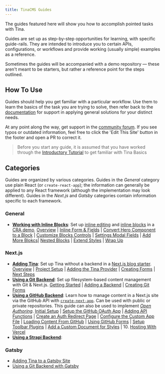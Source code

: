 ```yaml
---
title: TinaCMS Guides
---
```


The guides featured here will show you how to accomplish pointed tasks with Tina.

Guides are set up as step-by-step opportunities for learning, with specific guide-rails. They are intended to introduce you to certain APIs, configurations, or workflows and provide working (usually simple) examples as a reference.

Sometimes the guides will be accompanied with a demo repository — these aren't meant to be starters, but rather a reference point for the steps outlined.

## How To Use

Guides should help you get familiar with a particular workflow. Use them to learn the basics of the task you are trying to solve, then refer back to the [documentation](/docs) for support in applying general solutions for your distinct needs.

At any point along the way, get support in the [community forum](https://community.tinacms.org/). If you see typos or outdated information, feel free to click the 'Edit This Site' button in the footer and open a PR to correct it.

> Before you start any guide, it is assumed that you have worked through the [Introductory Tutorial](/docs/getting-started/overview) to get familiar with Tina Basics

## Categories

Guides are organized by various categories. Guides in the _General_ category use plain React (or `create-react-app`); the information can generally be applied to any React framework (although the implementation may look different). Guides in the _Next.js_ and _Gatsby_ categories contain information specific to each framework.

### General

- [**Working with Inline Blocks**](/guides/general/inline-blocks/overview): Set up [inline editing](/docs/ui/inline-editing) and [inline blocks](/docs/ui/inline-editing/inline-blocks) in a [CRA demo](https://logan-anderson.github.io/cra-hosted-demo/). [Overview](/guides/general/inline-blocks/overview) | [Inline Form & Fields](/guides/general/inline-blocks/inline-form-fields) | [Convert Hero Component to a Block](/guides/general/inline-blocks/hero-to-block) | [Customize Blocks Controls](/guides/general/inline-blocks/customize-controls) | [Settings Modal Fields](/guides/general/inline-blocks/settings-modal) | [Add More Blokcs](/guides/general/inline-blocks/add-more-blocks)| [Nested Blocks](/guides/general/inline-blocks/nested-blocks) | [Extend Styles](/guides/general/inline-blocks/extend-styles) | [Wrap Up](/guides/general/inline-blocks/wrap-up)

### Next.js

- [**Adding Tina**](/guides/nextjs/adding-tina/overview): Set up Tina without a backend in a [Next.js blog starter](https://github.com/vercel/next.js/tree/canary/examples/blog-starter). [Overview](/guides/nextjs/adding-tina/overview) | [Project Setup](/guides/nextjs/adding-tina/project-setup) | [Adding the Tina Provider](/guides/nextjs/adding-tina/adding-tina-provider) | [Creating Forms](/guides/nextjs/adding-tina/creating-forms) | [Next Steps](/guides/nextjs/adding-tina/next-steps)
- [**Using a Git Backend**](/guides/nextjs/git/getting-started): Set up filesystem-based content management with Git & Next.js. [Getting Started](/guides/nextjs/git/getting-started) | [Adding a Backend](/guides/nextjs/git/adding-backend) | [Creating Git Forms](/guides/nextjs/git/creating-git-forms)
- [**Using a GitHub Backend**](/guides/nextjs/github/initial-setup): Learn how to manage content in a Next.js site via the GitHub API with [`create-next-app`](https://nextjs.org/docs#setup). Can be used with public or private repositories. This guide can also be used to implement [_Open Authoring_](/blog/introducing-visual-open-authoring). [Initial Setup](/guides/nextjs/github/initial-setup) | [Setup the GitHub OAuth App](/guides/nextjs/github/github-oauth-app) | [Adding API Functions](/guides/nextjs/github/api-functions) | [Create an Auth Redirect Page](/guides/nextjs/github/auth-redirect) | [Configure the Custom App File](/guides/nextjs/github/configure-custom-app) | [Loading Content From GitHub](/guides/nextjs/github/loading-github-content) | [Using GitHub Forms](/guides/nextjs/github/github-forms) | [Setup Toolbar Plugins](/guides/nextjs/github/toolbar-plugins) | [Add a Custom Document for Styles](/guides/nextjs/github/custom-doc-styled-components) | 10. [Hosting With Vercel](/guides/nextjs/github/hosting-vercel)
- [**Using a Strapi Backend**](/guides/nextjs/tina-with-strapi/overview):

### Gatsby

- [Adding Tina to a Gatsby Site](/guides/gatsby/adding-tina/project-setup)
- [Using a Git Backend with Gatsby](/guides/gatsby/git/installation)

